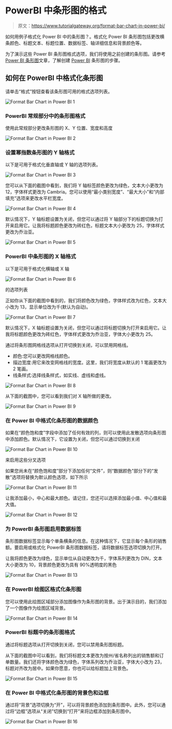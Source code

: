 # PowerBI 中条形图的格式

> 原文：<https://www.tutorialgateway.org/format-bar-chart-in-power-bi/>

如何用例子格式化 Power BI 中的条形图？。格式化 Power BI 条形图包括更改横条颜色、标题文本、标题位置、数据标签、轴详细信息和背景颜色等。

为了演示这些 Power BI 条形图格式选项，我们将使用之前创建的条形图。请参考 [Power BI 条形图](https://www.tutorialgateway.org/power-bi-bar-chart/)文章，了解创建 [Power BI](https://www.tutorialgateway.org/power-bi-tutorial/) 条形图的步骤。

## 如何在 PowerBI 中格式化条形图

请单击“格式”按钮查看该条形图可用的格式选项列表。

![Format Bar Chart in Power BI 1](img/8e39e5758abbc62e262413c694028950.png)

### PowerBI 常规部分中的条形图格式

使用此常规部分更改条形图的 X、Y 位置、宽度和高度

![Format Bar Chart in Power BI 2](img/2d5777fa9a58453e8d3e11a7a4a8b1f5.png)

### 设置幂指数条形图的 Y 轴格式

以下是可用于格式化垂直轴或 Y 轴的选项列表。

![Format Bar Chart in Power BI 3](img/416afe84b49a10865005c290cdde5b68.png)

您可以从下面的截图中看到，我们将 Y 轴标签颜色更改为绿色，文本大小更改为 12，字体样式更改为 Cambria。您可以使用“最小类别宽度”、“最大大小”和“内部填充”选项来更改水平栏宽度。

![Format Bar Chart in Power BI 4](img/73d8ee3c45aa51bc25a5103b63b2267c.png)

默认情况下，Y 轴标题设置为关闭，但您可以通过将 Y 轴部分下的标题切换为打开来启用它。让我将标题颜色更改为砖红色，标题文本大小更改为 25，字体样式更改为乔治亚。

![Format Bar Chart in Power BI 5](img/447cf4af83330ca106f4aa90b4279580.png)

### PowerBI 中条形图的 X 轴格式

以下是可用于格式化横轴或 X 轴

![Format Bar Chart in Power BI 6](img/1331c20fb3b7abe0b19dd146bfa8367e.png)

的选项列表

正如你从下面的截图中看到的，我们将颜色改为绿色，字体样式改为红色，文本大小改为 13，显示单位改为千(默认为自动)。

![Format Bar Chart in Power BI 7](img/26741862057b99ee6d2e8baaf9e487ef.png)

默认情况下，X 轴标题设置为关闭，但您可以通过将标题切换为打开来启用它。让我将标题颜色更改为砖红色，字体样式更改为乔治亚，字体大小更改为 25。

通过将条形图网格线选项从打开切换到关闭，可以禁用网格线。

*   颜色:您可以更改网格线颜色。
*   描边宽度:用它来改变网格线的宽度。这里，我们将宽度从默认的 1 笔画更改为 2 笔画。
*   线条样式:选择线条样式，如实线、虚线和虚线。

![Format Bar Chart in Power BI 8](img/ae3f3c5e42c7b4df106e7d62e51ab305.png)

从下面的截图中，您可以看到我们对 X 轴所做的更改。

![Format Bar Chart in Power BI 9](img/c200aa273d528c6d59d6a575b9115d48.png)

### 在 Power BI 中格式化条形图的数据颜色

如果在“颜色饱和度”字段中添加了任何有效的列，则可以使用此发散选项向条形图中添加颜色。默认情况下，它设置为关闭，但您可以通过切换到关闭

![Format Bar Chart in Power BI 10](img/eb69ee93f908dc9ba32d670ace72b794.png)

来启用这些分叉选项

如果您尚未在“颜色饱和度”部分下添加任何“文件”，则“数据颜色”部分下的“发散”选项将替换为默认颜色选项，如下所示

![Format Bar Chart in Power BI 11](img/9e77dd1c4f1ad8450c0129717e2c2ac1.png)

让我添加最小，中心和最大颜色。请记住，您还可以选择添加最小值、中心值和最大值。

![Format Bar Chart in Power BI 12](img/fb2251f779fc64ca3ebb56799ffdd73e.png)

### 为 PowerBI 条形图启用数据标签

条形图数据标签显示每个单条横条的信息。在这种情况下，它显示每个条形的销售额。要启用或格式化 PowerBI 条形图数据标签，请将数据标签选项切换为打开。

让我将颜色更改为绿色，显示单位从自动更改为千，字体系列更改为 DIN，文本大小更改为 10，背景颜色更改为具有 90%透明度的黑色

![Format Bar Chart in Power BI 13](img/97a7617ccf3db4b7ff5f753ea6cde958.png)

### 在 PowerBI 绘图区格式化条形图

您可以使用此绘图区域部分添加图像作为条形图的背景。出于演示目的，我们添加了一个图像作为绘图区域背景。

![Format Bar Chart in Power BI 14](img/69c59678e9da013029da6b1fff26375d.png)

### PowerBI 标题中的条形图格式

通过将标题选项从打开切换到关闭，您可以禁用条形图标题。

从下面的截图中可以看到，我们将标题文本更改为按州/省名称列出的销售额和订单数量。我们还将字体颜色改为绿色，字体系列改为乔治亚，字体大小改为 23，标题对齐改为居中。如果你愿意，你也可以给标题加上背景色。

![Format Bar Chart in Power BI 15](img/7c8841abc2cad306dc6980251db5c68c.png)

### 在 Power BI 中格式化条形图的背景色和边框

通过将“背景”选项切换为“开”，可以将背景颜色添加到条形图中。此外，您可以通过将“边框”选项从“关闭”切换到“打开”来将边框添加到条形图中。

![Format Bar Chart in Power BI 16](img/c10b3ae2e90cb44db73938395cda9371.png)